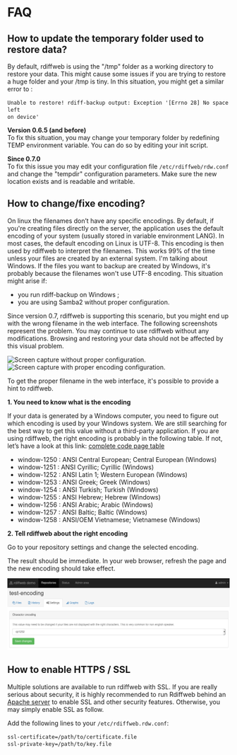 # FAQ

## How to update the temporary folder used to restore data?

By default, rdiffweb is using the "/tmp" folder as a working directory to
restore your data. This might cause some issues if you are trying to restore a
huge folder and your /tmp is tiny. In this situation, you might get a similar
error to :

    Unable to restore! rdiff-backup output: Exception '[Errno 28] No space left
    on device'

**Version 0.6.5 (and before)**  
To fix this situation, you may change your temporary folder by redefining TEMP
environment variable. You can do so by editing your init script.

**Since 0.7.0**  
To fix this issue you may edit your configuration file `/etc/rdiffweb/rdw.conf`
and change the "tempdir" configuration parameters. Make sure the new location
exists and is readable and writable.

## How to change/fixe encoding?

On linux the filenames don’t have any specific encodings. By default, if you're
creating files directly on the server, the application uses the default
encoding of your system (usually stored in variable environment LANG). In most
cases, the default encoding on Linux is UTF-8. This encoding is then used by
rdiffweb to interpret the filenames. This works 99% of the time unless your
files are created by an external system. I'm talking about Windows. If the
files you want to backup are created by Windows, it's probably because the
filenames won't use UTF-8 encoding. This situation might arise if: 

 * you run rdiff-backup on Windows ;
 * you are using Samba2 without proper configuration.

Since version 0.7, rdiffweb is supporting this scenario, but you might
end up with the wrong filename in the web interface. The following screenshots
represent the problem. You may continue to use
rdiffweb without any modifications. Browsing and restoring your data should not
be affected by this visual problem. 

![Screen capture without proper configuration.](faq-wrong-encoding.png)
![Screen capture with proper encoding configuration.](faq-good-encoding.png)

To get the proper filename in the web interface, it's possible to provide a
hint to rdiffweb.

**1. You need to know what is the encoding**

If your data is generated by a Windows computer, you need to figure out which
encoding is used by your Windows system. We are still searching for the best
way to get this value without a third-party application. If you are using
rdiffweb, the right encoding is probably in the following table. If not, let’s have a
look at this link: [complete code page table](http://msdn.microsoft.com/en-ca/library/windows/desktop/dd317756(v=vs.85).aspx)

* window-1250  : ANSI Central European; Central European (Windows)
* window-1251  : ANSI Cyrillic; Cyrillic (Windows)
* window-1252  : ANSI Latin 1; Western European (Windows)
* window-1253  : ANSI Greek; Greek (Windows)
* window-1254  : ANSI Turkish; Turkish (Windows)
* window-1255  : ANSI Hebrew; Hebrew (Windows)
* window-1256  : ANSI Arabic; Arabic (Windows) 
* window-1257  : ANSI Baltic; Baltic (Windows)
* window-1258  : ANSI/OEM Vietnamese; Vietnamese (Windows)

**2. Tell rdiffweb about the right encoding**

Go to your repository settings and change the selected encoding.

The result should be immediate. In your web browser, refresh the page and the
new encoding should take effect.

![Repository encoding](repo-encoding.png)

## How to enable HTTPS / SSL

Multiple solutions are available to run rdiffweb with SSL. If you are really
serious about security, it is highly recommended to run Rdiffweb behind an
[Apache server](settings.html#setup-users-repositories) to enable SSL and other security features. Otherwise,
you may simply enable SSL as follow.

Add the following lines to your `/etc/rdiffweb.rdw.conf`:

    ssl-certificate=/path/to/certificate.file
    ssl-private-key=/path/to/key.file
